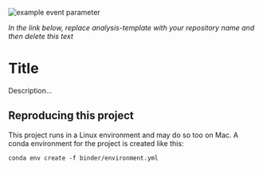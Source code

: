 
![example event parameter](https://github.com/munch-group/analysis-template/actions/workflows/quarto-publish.yml/badge.svg?event=push)

*In the link below, replace analysis-template with your repository name and then delete this text*

# Title

Description...

## Reproducing this project

This project runs in a Linux environment and may do so too on Mac. A conda environment for the project is created like this:

    conda env create -f binder/environment.yml
